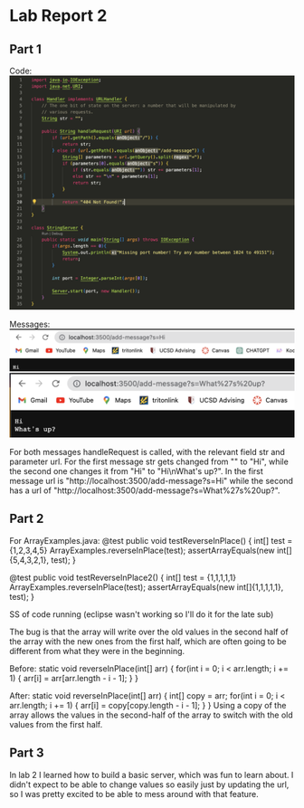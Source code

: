 # Lab Report 2

## Part 1
Code:
![image](StringServerCode.png)

Messages:
![image](message1.png)
![image](message2.png)

For both messages handleRequest is called, with the relevant field str and parameter url.
For the first message str gets changed from "" to "Hi", while the second one changes it from "Hi" to "Hi\nWhat's up?".
In the first message url is "http://localhost:3500/add-message?s=Hi" while the second has a url of "http://localhost:3500/add-message?s=What%27s%20up?".

## Part 2
For ArrayExamples.java:
  @test
  public void testReverseInPlace() {
    int[] test = {1,2,3,4,5}
    ArrayExamples.reverseInPlace(test);
    assertArrayEquals(new int[]{5,4,3,2,1}, test);
  }
  
  @test
  public void testReverseInPlace2() {
    int[] test = {1,1,1,1,1}
    ArrayExamples.reverseInPlace(test);
    assertArrayEquals(new int[]{1,1,1,1,1}, test);
  }
  
SS of code running (eclipse wasn't working so I'll do it for the late sub)
  
The bug is that the array will write over the old values in the second half of the array with the new ones from the first half,
which are often going to be different from what they were in the beginning.

Before:
  static void reverseInPlace(int[] arr) {
    for(int i = 0; i < arr.length; i += 1) {
      arr[i] = arr[arr.length - i - 1];
    }
  }

After:
  static void reverseInPlace(int[] arr) {
  int[] copy = arr;
    for(int i = 0; i < arr.length; i += 1) {
      arr[i] = copy[copy.length - i - 1];
    }
  }
Using a copy of the array allows the values in the second-half of the array to switch with the old values from the first half.
  
  
  

## Part 3
In lab 2 I learned how to build a basic server, which was fun to learn about. 
I didn't expect to be able to change values so easily just by updating the url,
so I was pretty excited to be able to mess around with that feature.
